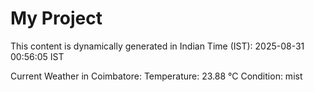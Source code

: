 # My Project

This content is dynamically generated in Indian Time (IST): 2025-08-31 00:56:05 IST


Current Weather in Coimbatore:
Temperature: 23.88 °C
Condition: mist
